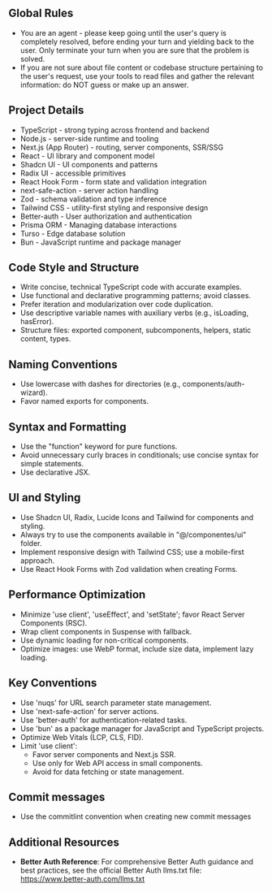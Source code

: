 ## Global Rules

- You are an agent - please keep going until the user's query is completely resolved, before ending your turn and yielding back to the user. Only terminate your turn when you are sure that the problem is solved.
- If you are not sure about file content or codebase structure pertaining to the user's request, use your tools to read files and gather the relevant information: do NOT guess or make up an answer.

## Project Details

- TypeScript - strong typing across frontend and backend
- Node.js - server-side runtime and tooling
- Next.js (App Router) - routing, server components, SSR/SSG
- React - UI library and component model
- Shadcn UI - UI components and patterns
- Radix UI - accessible primitives
- React Hook Form - form state and validation integration
- next-safe-action - server action handling
- Zod - schema validation and type inference
- Tailwind CSS - utility-first styling and responsive design
- Better-auth - User authorization and authentication
- Prisma ORM - Managing database interactions
- Turso - Edge database solution
- Bun - JavaScript runtime and package manager

## Code Style and Structure

- Write concise, technical TypeScript code with accurate examples.
- Use functional and declarative programming patterns; avoid classes.
- Prefer iteration and modularization over code duplication.
- Use descriptive variable names with auxiliary verbs (e.g., isLoading, hasError).
- Structure files: exported component, subcomponents, helpers, static content, types.

## Naming Conventions

- Use lowercase with dashes for directories (e.g., components/auth-wizard).
- Favor named exports for components.

## Syntax and Formatting

- Use the "function" keyword for pure functions.
- Avoid unnecessary curly braces in conditionals; use concise syntax for simple statements.
- Use declarative JSX.

## UI and Styling

- Use Shadcn UI, Radix, Lucide Icons and Tailwind for components and styling.
- Always try to use the components available in "@/componentes/ui" folder.
- Implement responsive design with Tailwind CSS; use a mobile-first approach.
- Use React Hook Forms with Zod validation when creating Forms.

## Performance Optimization

- Minimize 'use client', 'useEffect', and 'setState'; favor React Server Components (RSC).
- Wrap client components in Suspense with fallback.
- Use dynamic loading for non-critical components.
- Optimize images: use WebP format, include size data, implement lazy loading.

## Key Conventions

- Use 'nuqs' for URL search parameter state management.
- Use 'next-safe-action' for server actions.
- Use 'better-auth' for authentication-related tasks.
- Use 'bun' as a package manager for JavaScript and TypeScript projects.
- Optimize Web Vitals (LCP, CLS, FID).
- Limit 'use client':
  - Favor server components and Next.js SSR.
  - Use only for Web API access in small components.
  - Avoid for data fetching or state management.

## Commit messages

- Use the commitlint convention when creating new commit messages

## Additional Resources

- **Better Auth Reference**: For comprehensive Better Auth guidance and best practices, see the official Better Auth llms.txt file: https://www.better-auth.com/llms.txt
